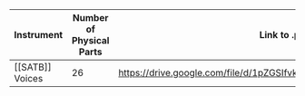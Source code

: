 
| Instrument      | Number of Physical Parts | Link to .pdf | Owner    |
| --------------- | ------------------------ | ------------ | -------- |
| [[SATB]] Voices | 26                       | https://drive.google.com/file/d/1pZGSIfvkT4MhcJb6_k_3JcrSpzrmz9Ax/view             | [[Phil]] |
